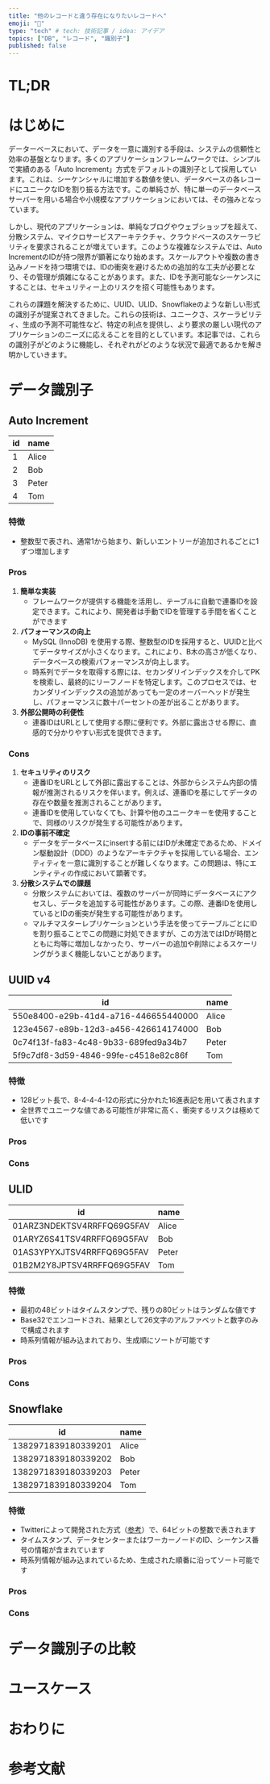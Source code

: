 ```yaml
---
title: "他のレコードと違う存在になりたいレコードへ"
emoji: "🤡"
type: "tech" # tech: 技術記事 / idea: アイデア
topics: ["DB", "レコード", "識別子"]
published: false
---
```


# TL;DR

# はじめに

データーベースにおいて、データを一意に識別する手段は、システムの信頼性と効率の基盤となります。多くのアプリケーションフレームワークでは、シンプルで実績のある「Auto Increment」方式をデフォルトの識別子として採用しています。これは、シーケンシャルに増加する数値を使い、データベースの各レコードにユニークなIDを割り振る方法です。この単純さが、特に単一のデータベースサーバーを用いる場合や小規模なアプリケーションにおいては、その強みとなっています。

しかし、現代のアプリケーションは、単純なブログやウェブショップを超えて、分散システム、マイクロサービスアーキテクチャ、クラウドベースのスケーラビリティを要求されることが増えています。このような複雑なシステムでは、Auto IncrementのIDが持つ限界が顕著になり始めます。スケールアウトや複数の書き込みノードを持つ環境では、IDの衝突を避けるための追加的な工夫が必要となり、その管理が煩雑になることがあります。また、IDを予測可能なシーケンスにすることは、セキュリティー上のリスクを招く可能性もあります。

これらの課題を解決するために、UUID、ULID、Snowflakeのような新しい形式の識別子が提案されてきました。これらの技術は、ユニークさ、スケーラビリティ、生成の予測不可能性など、特定の利点を提供し、より要求の厳しい現代のアプリケーションのニーズに応えることを目的としています。本記事では、これらの識別子がどのように機能し、それぞれがどのような状況で最適であるかを解き明かしていきます。

# データ識別子

## Auto Increment

| id  | name  |
| --- | ----- |
| 1   | Alice |
| 2   | Bob   |
| 3   | Peter |
| 4   | Tom   |

### 特徴

- 整数型で表され、通常1から始まり、新しいエントリーが追加されるごとに1ずつ増加します

### Pros

1. **簡単な実装**
   - フレームワークが提供する機能を活用し、テーブルに自動で連番IDを設定できます。これにより、開発者は手動でIDを管理する手間を省くことができます
2. **パフォーマンスの向上**
   - MySQL (InnoDB) を使用する際、整数型のIDを採用すると、UUIDと比べてデータサイズが小さくなります。これにより、B木の高さが低くなり、データベースの検索パフォーマンスが向上します。
   - 時系列でデータを取得する際には、セカンダリインデックスを介してPKを検索し、最終的にリーフノードを特定します。このプロセスでは、セカンダリインデックスの追加があっても一定のオーバーヘッドが発生し、パフォーマンスに数十パーセントの差が出ることがあります。
3. **外部公開時の利便性**
   - 連番IDはURLとして使用する際に便利です。外部に露出させる際に、直感的で分かりやすい形式を提供できます。

### Cons

1. **セキュリティのリスク**
   - 連番IDをURLとして外部に露出することは、外部からシステム内部の情報が推測されるリスクを伴います。例えば、連番IDを基にしてデータの存在や数量を推測されることがあります。
   - 連番IDを使用していなくても、計算や他のユニークキーを使用することで、同様のリスクが発生する可能性があります。
2. **IDの事前不確定**
   - データをデータベースにinsertする前にはIDが未確定であるため、ドメイン駆動設計（DDD）のようなアーキテクチャを採用している場合、エンティティを一意に識別することが難しくなります。この問題は、特にエンティティの作成において顕著です。
3. **分散システムでの課題**
   - 分散システムにおいては、複数のサーバーが同時にデータベースにアクセスし、データを追加する可能性があります。この際、連番IDを使用しているとIDの衝突が発生する可能性があります。
   - マルチマスターレプリケーションという手法を使ってテーブルごとにIDを割り振ることでこの問題に対処できますが、この方法ではIDが時間とともに均等に増加しなかったり、サーバーの追加や削除によるスケーリングがうまく機能しないことがあります。

## UUID v4

| id                                   | name  |
| ------------------------------------ | ----- |
| 550e8400-e29b-41d4-a716-446655440000 | Alice |
| 123e4567-e89b-12d3-a456-426614174000 | Bob   |
| 0c74f13f-fa83-4c48-9b33-689fed9a34b7 | Peter |
| 5f9c7df8-3d59-4846-99fe-c4518e82c86f | Tom   |

### 特徴

- 128ビット長で、8-4-4-4-12の形式に分かれた16進表記を用いて表されます
- 全世界でユニークな値である可能性が非常に高く、衝突するリスクは極めて低いです

### Pros

### Cons

## ULID

| id                         | name  |
| -------------------------- | ----- |
| 01ARZ3NDEKTSV4RRFFQ69G5FAV | Alice |
| 01ARYZ6S41TSV4RRFFQ69G5FAV | Bob   |
| 01AS3YPYXJTSV4RRFFQ69G5FAV | Peter |
| 01B2M2Y8JPTSV4RRFFQ69G5FAV | Tom   |

### 特徴

- 最初の48ビットはタイムスタンプで、残りの80ビットはランダムな値です
- Base32でエンコードされ、結果として26文字のアルファベットと数字のみで構成されます
- 時系列情報が組み込まれており、生成順にソートが可能です

### Pros

### Cons

## Snowflake

| id                  | name  |
| ------------------- | ----- |
| 1382971839180339201 | Alice |
| 1382971839180339202 | Bob   |
| 1382971839180339203 | Peter |
| 1382971839180339204 | Tom   |

### 特徴

- Twitterによって開発された方式（[参考](https://github.com/twitter-archive/snowflake)）で、64ビットの整数で表されます
- タイムスタンプ、データセンターまたはワーカーノードのID、シーケンス番号の情報が含まれています
- 時系列情報が組み込まれているため、生成された順番に沿ってソート可能です

### Pros

### Cons

# データ識別子の比較

# ユースケース

# おわりに

# 参考文献
